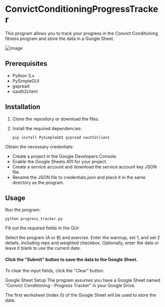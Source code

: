 # ConvictConditioningProgressTracker
This program allows you to track your progress in the Convict Conditioning fitness program and store the data in a Google Sheet.

![image](https://github.com/YuryOAraujo/ConvictConditioningProgressTracker/assets/127779626/a51c60e6-2cb6-41a8-aa7b-cae3d933f52a)

## Prerequisites

- Python 3.x
- PySimpleGUI
- gspread
- oauth2client

## Installation

1. Clone the repository or download the files.

2. Install the required dependencies:

   ```shell
   pip install PySimpleGUI gspread oauth2client
Obtain the necessary credentials:

- Create a project in the Google Developers Console.
- Enable the Google Sheets API for your project.
- Create a service account and download the service account key JSON file.
- Rename the JSON file to credentials.json and place it in the same directory as the program.

## Usage
Run the program:

```shell
python progress_tracker.py
```

Fill out the required fields in the GUI:

Select the program (A or B) and exercise.
Enter the warmup, set 1, and set 2 details, including reps and weighted checkbox.
Optionally, enter the date or leave it blank to use the current date.

#### Click the "Submit" button to save the data to the Google Sheet.

To clear the input fields, click the "Clear" button.

Google Sheet Setup
The program assumes you have a Google Sheet named "Convict Conditioning - Progress Tracker" in your Google Drive.

The first worksheet (index 0) of the Google Sheet will be used to store the data.
